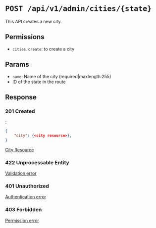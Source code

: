 # `POST /api/v1/admin/cities/{state}`
This API creates a new city.


## Permissions

- `cities.create`: to create a city

## Params

- `name`: Name of the city (required|maxlength:255)
- ID of the state in the route

## Response

### 201 Created
:
```json
{
    "city": {<city resource>},
}
```

[City Resource](../../resources/city.md)

### 422 Unprocessable Entity
 [Validation error](../../validation-errors.md)

### 401 Unauthorized
 [Authentication error](../../authentication-errors.md)

### 403 Forbidden
 [Permission error](../../permission-errors.md)
